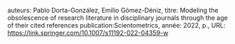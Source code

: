 auteurs: Pablo Dorta-González, Emilio Gómez-Déniz, 
titre: Modeling the obsolescence of research literature in disciplinary journals through the age of their cited references
publication:Scientometrics, 
année: 2022, 
p.,
URL: https://link.springer.com/10.1007/s11192-022-04359-w

